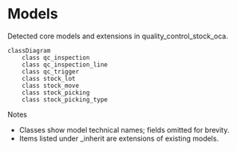# Models

Detected core models and extensions in quality_control_stock_oca.

```mermaid
classDiagram
    class qc_inspection
    class qc_inspection_line
    class qc_trigger
    class stock_lot
    class stock_move
    class stock_picking
    class stock_picking_type
```

Notes
- Classes show model technical names; fields omitted for brevity.
- Items listed under _inherit are extensions of existing models.
